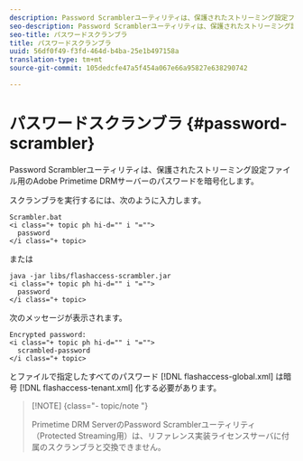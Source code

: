 ```yaml
---
description: Password Scramblerユーティリティは、保護されたストリーミング設定ファイル用のAdobe Primetime DRMサーバーのパスワードを暗号化します。
seo-description: Password Scramblerユーティリティは、保護されたストリーミング設定ファイル用のAdobe Primetime DRMサーバーのパスワードを暗号化します。
seo-title: パスワードスクランブラ
title: パスワードスクランブラ
uuid: 56df0f49-f3fd-464d-b4ba-25e1b497158a
translation-type: tm+mt
source-git-commit: 105dedcfe47a5f454a067e66a95827e638290742

---
```



# パスワードスクランブラ {#password-scrambler}

Password Scramblerユーティリティは、保護されたストリーミング設定ファイル用のAdobe Primetime DRMサーバーのパスワードを暗号化します。

スクランブラを実行するには、次のように入力します。

```
Scrambler.bat  
<i class="+ topic ph hi-d="" i "="">
  password 
</i class="+ topic>
```

または

```
java -jar libs/flashaccess-scrambler.jar  
<i class="+ topic ph hi-d="" i "="">
  password  
</i class="+ topic>
```

次のメッセージが表示されます。

```
Encrypted password:  
<i class="+ topic ph hi-d="" i "="">
  scrambled-password 
</i class="+ topic>
```

とファイルで指定したすべてのパスワード [!DNL flashaccess-global.xml] は暗号 [!DNL flashaccess-tenant.xml] 化する必要があります。

>[!NOTE] {class=&quot;- topic/note &quot;}
>
>Primetime DRM ServerのPassword Scramblerユーティリティ（Protected Streaming用）は、リファレンス実装ライセンスサーバに付属のスクランブラと交換できません。